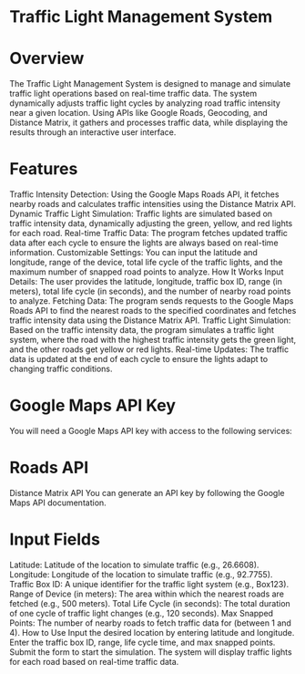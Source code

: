 # Traffic Light Management System
# Overview
The Traffic Light Management System is designed to manage and simulate traffic light operations based on real-time traffic data. The system dynamically adjusts traffic light cycles by analyzing road traffic intensity near a given location. Using APIs like Google Roads, Geocoding, and Distance Matrix, it gathers and processes traffic data, while displaying the results through an interactive user interface.

# Features
Traffic Intensity Detection: Using the Google Maps Roads API, it fetches nearby roads and calculates traffic intensities using the Distance Matrix API.
Dynamic Traffic Light Simulation: Traffic lights are simulated based on traffic intensity data, dynamically adjusting the green, yellow, and red lights for each road.
Real-time Traffic Data: The program fetches updated traffic data after each cycle to ensure the lights are always based on real-time information.
Customizable Settings: You can input the latitude and longitude, range of the device, total life cycle of the traffic lights, and the maximum number of snapped road points to analyze.
How It Works
Input Details: The user provides the latitude, longitude, traffic box ID, range (in meters), total life cycle (in seconds), and the number of nearby road points to analyze.
Fetching Data: The program sends requests to the Google Maps Roads API to find the nearest roads to the specified coordinates and fetches traffic intensity data using the Distance Matrix API.
Traffic Light Simulation: Based on the traffic intensity data, the program simulates a traffic light system, where the road with the highest traffic intensity gets the green light, and the other roads get yellow or red lights.
Real-time Updates: The traffic data is updated at the end of each cycle to ensure the lights adapt to changing traffic conditions.

# Google Maps API Key
You will need a Google Maps API key with access to the following services:

# Roads API
Distance Matrix API
You can generate an API key by following the Google Maps API documentation.

# Input Fields
Latitude: Latitude of the location to simulate traffic (e.g., 26.6608).
Longitude: Longitude of the location to simulate traffic (e.g., 92.7755).
Traffic Box ID: A unique identifier for the traffic light system (e.g., Box123).
Range of Device (in meters): The area within which the nearest roads are fetched (e.g., 500 meters).
Total Life Cycle (in seconds): The total duration of one cycle of traffic light changes (e.g., 120 seconds).
Max Snapped Points: The number of nearby roads to fetch traffic data for (between 1 and 4).
How to Use
Input the desired location by entering latitude and longitude.
Enter the traffic box ID, range, life cycle time, and max snapped points.
Submit the form to start the simulation.
The system will display traffic lights for each road based on real-time traffic data.

